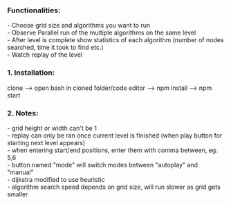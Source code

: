 <h3>Functionalities:</h3>
- Choose grid size and algorithms you want to run <br /> 
- Observe Parallel run of the multiple algorithms on the same level <br /> 
- After level is complete show statistics of each algorithm (number of nodes searched, time it took to find etc.) <br /> 
- Watch replay of the level
<h3>1. Installation:</h3>
clone --> open bash in cloned folder/code editor --> npm install --> npm start 
<h3>2. Notes:</h3> 
- grid height or width can't be 1 <br /> 
- replay can only be ran once current level is finished (when play button for starting next level appears) <br />
- when entering start/end positions, enter them with comma between, eg. 5,6 <br />
- button named "mode" will switch modes between "autoplay" and "manual" <br />
- dijkstra modified to use heuristic <br />
- algorithm search speed depends on grid size, will run slower as grid gets smaller
